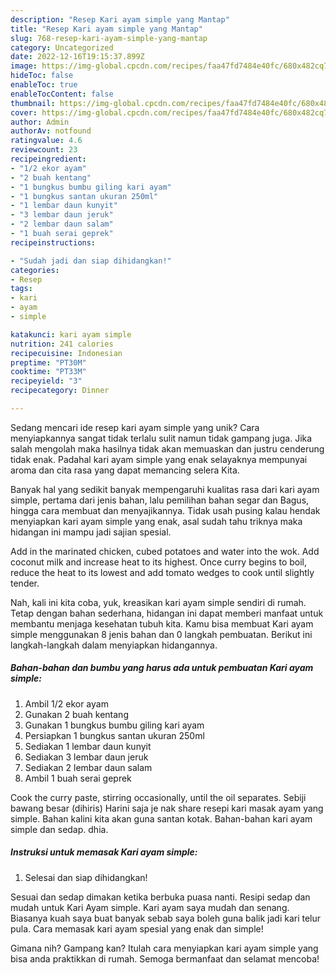 ```yaml
---
description: "Resep Kari ayam simple yang Mantap"
title: "Resep Kari ayam simple yang Mantap"
slug: 768-resep-kari-ayam-simple-yang-mantap
category: Uncategorized
date: 2022-12-16T19:15:37.899Z
image: https://img-global.cpcdn.com/recipes/faa47fd7484e40fc/680x482cq70/kari-ayam-simple-foto-resep-utama.jpg
hideToc: false
enableToc: true
enableTocContent: false
thumbnail: https://img-global.cpcdn.com/recipes/faa47fd7484e40fc/680x482cq70/kari-ayam-simple-foto-resep-utama.jpg
cover: https://img-global.cpcdn.com/recipes/faa47fd7484e40fc/680x482cq70/kari-ayam-simple-foto-resep-utama.jpg
author: Admin
authorAv: notfound
ratingvalue: 4.6
reviewcount: 23
recipeingredient:
- "1/2 ekor ayam"
- "2 buah kentang"
- "1 bungkus bumbu giling kari ayam"
- "1 bungkus santan ukuran 250ml"
- "1 lembar daun kunyit"
- "3 lembar daun jeruk"
- "2 lembar daun salam"
- "1 buah serai geprek"
recipeinstructions:

- "Sudah jadi dan siap dihidangkan!"
categories:
- Resep
tags:
- kari
- ayam
- simple

katakunci: kari ayam simple 
nutrition: 241 calories
recipecuisine: Indonesian
preptime: "PT30M"
cooktime: "PT33M"
recipeyield: "3"
recipecategory: Dinner

---
```





Sedang mencari ide resep kari ayam simple yang unik? Cara menyiapkannya sangat tidak terlalu sulit namun tidak gampang juga. Jika salah mengolah maka hasilnya tidak akan memuaskan dan justru cenderung tidak enak. Padahal kari ayam simple yang enak selayaknya mempunyai aroma dan cita rasa yang dapat memancing selera Kita.





Banyak hal yang sedikit banyak mempengaruhi kualitas rasa dari kari ayam simple, pertama dari jenis bahan, lalu pemilihan bahan segar dan Bagus, hingga cara membuat dan menyajikannya. Tidak usah pusing kalau hendak menyiapkan kari ayam simple yang enak,      asal sudah tahu triknya maka hidangan ini mampu jadi sajian spesial.














Add in the marinated chicken, cubed potatoes and water into the wok. Add coconut milk and increase heat to its highest. Once curry begins to boil, reduce the heat to its lowest and add tomato wedges to cook until slightly tender.






Nah, kali ini kita coba, yuk, kreasikan kari ayam simple sendiri di rumah. Tetap dengan bahan sederhana, hidangan ini dapat memberi manfaat untuk membantu menjaga kesehatan tubuh kita. Kamu bisa membuat Kari ayam simple menggunakan 8 jenis bahan dan 0 langkah pembuatan. Berikut ini langkah-langkah dalam menyiapkan hidangannya.

<!--inarticleads1-->

##### Bahan-bahan dan bumbu yang harus ada untuk pembuatan Kari ayam simple:

1. Ambil 1/2 ekor ayam
1. Gunakan 2 buah kentang
1. Gunakan 1 bungkus bumbu giling kari ayam
1. Persiapkan 1 bungkus santan ukuran 250ml
1. Sediakan 1 lembar daun kunyit
1. Sediakan 3 lembar daun jeruk
1. Sediakan 2 lembar daun salam
1. Ambil 1 buah serai geprek


Cook the curry paste, stirring occasionally, until the oil separates. Sebiji bawang besar (dihiris) Harini saja je nak share resepi kari masak ayam yang simple. Bahan kalini kita akan guna santan kotak. Bahan-bahan kari ayam simple dan sedap. dhia. 

<!--inarticleads2-->

##### Instruksi untuk memasak Kari ayam simple:


1. Selesai dan siap dihidangkan!

Sesuai dan sedap dimakan ketika berbuka puasa nanti. Resipi sedap dan mudah untuk Kari Ayam simple. Kari ayam saya mudah dan senang. Biasanya kuah saya buat banyak sebab saya boleh guna balik jadi kari telur pula. Cara memasak kari ayam spesial yang enak dan simple! 

Gimana nih? Gampang kan? Itulah cara menyiapkan kari ayam simple yang bisa anda praktikkan di rumah. Semoga bermanfaat dan selamat mencoba!
